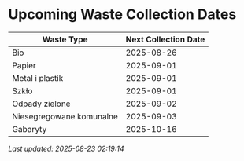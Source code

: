 # Upcoming Waste Collection Dates

| Waste Type | Next Collection Date |
|------------|----------------------|
| Bio | 2025-08-26 |
| Papier | 2025-09-01 |
| Metal i plastik | 2025-09-01 |
| Szkło | 2025-09-01 |
| Odpady zielone | 2025-09-02 |
| Niesegregowane komunalne | 2025-09-03 |
| Gabaryty | 2025-10-16 |


*Last updated: 2025-08-23 02:19:14*
